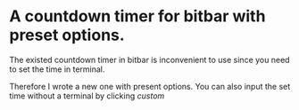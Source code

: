 # A countdown timer for bitbar with preset options.
The existed countdown timer in bitbar is inconvenient to use since you need to set the time in terminal. 

Therefore I wrote a new one with present options.  You can also input the set time without a terminal by clicking *custom* 
